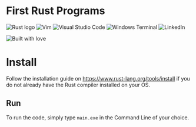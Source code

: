 # First Rust Programs

![Rust logo](https://img.shields.io/badge/Rust-000000?style=for-the-badge&logo=rust&logoColor=white)
![Vim](https://img.shields.io/badge/VIM-%2311AB00.svg?style=for-the-badge&logo=vim&logoColor=white)
![Visual Studio Code](https://img.shields.io/badge/Visual%20Studio%20Code-0078d7.svg?style=for-the-badge&logo=visual-studio-code&logoColor=white)
![Windows Terminal](https://img.shields.io/badge/Windows%20Terminal-%234D4D4D.svg?style=for-the-badge&logo=windows-terminal&logoColor=white)
![LinkedIn](https://img.shields.io/badge/linkedin-%230077B5.svg?style=for-the-badge&logo=linkedin&logoColor=white)

![Built with love](http://ForTheBadge.com/images/badges/built-with-love.svg)

# Install
Follow the installation guide on https://www.rust-lang.org/tools/install if you do not already have the Rust compiler installed on  your OS. 

## Run
To run the code, simply type `main.exe` in the Command Line of your choice. 
